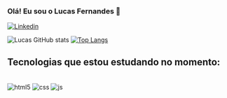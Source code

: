 
### Olá! Eu sou o Lucas Fernandes 👋

[![Linkedin](https://img.shields.io/badge/LinkedIn-0077B5?style=for-the-badge&logo=linkedin&logoColor=white)](https://www.linkedin.com/in/lucas-fernandes-29a9b6223/)

![Lucas GitHub stats](https://github-readme-stats.vercel.app/api?username=lucasidefer&show_icons=true&theme=tokyonight)
[![Top Langs](https://github-readme-stats.vercel.app/api/top-langs/?username=lucasidefer)](https://github.com/lucasidefer/github-readme-stats)

## Tecnologias que estou estudando no momento:

<div style="display: inline_block"><br/>
  <img align="center" alt="html5" src="https://img.shields.io/badge/HTML5-E34F26?style=for-the-badge&logo=html5&logoColor=white" />
  <img align="center" alt="css" src="https://img.shields.io/badge/CSS3-1572B6?style=for-the-badge&logo=css3&logoColor=white" />
  <img align="center" alt="js" src="https://img.shields.io/badge/JavaScript-323330?style=for-the-badge&logo=javascript&logoColor=F7DF1E" />
</div>

